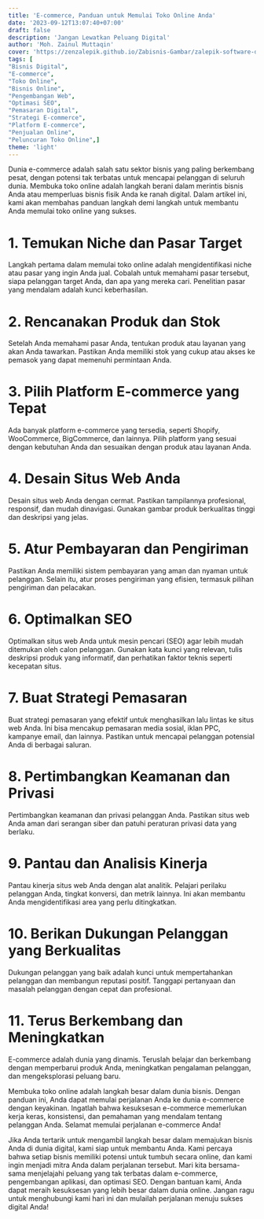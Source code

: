 ```yaml
---
title: 'E-commerce, Panduan untuk Memulai Toko Online Anda'
date: '2023-09-12T13:07:40+07:00'
draft: false
description: 'Jangan Lewatkan Peluang Digital'
author: 'Moh. Zainul Muttaqin'
cover: 'https://zenzalepik.github.io/Zabisnis-Gambar/zalepik-software-developer-e-commerce-panduan-untuk-memulai-toko-online-anda.png'
tags: [
"Bisnis Digital",
"E-commerce",
"Toko Online",
"Bisnis Online",
"Pengembangan Web",
"Optimasi SEO",
"Pemasaran Digital",
"Strategi E-commerce",
"Platform E-commerce",
"Penjualan Online",
"Peluncuran Toko Online",] 
theme: 'light'
---
```

Dunia e-commerce adalah salah satu sektor bisnis yang paling berkembang pesat, dengan potensi tak terbatas untuk mencapai pelanggan di seluruh dunia. Membuka toko online adalah langkah berani dalam merintis bisnis Anda atau memperluas bisnis fisik Anda ke ranah digital. Dalam artikel ini, kami akan membahas panduan langkah demi langkah untuk membantu Anda memulai toko online yang sukses.

# **1. Temukan Niche dan Pasar Target**

Langkah pertama dalam memulai toko online adalah mengidentifikasi niche atau pasar yang ingin Anda jual. Cobalah untuk memahami pasar tersebut, siapa pelanggan target Anda, dan apa yang mereka cari. Penelitian pasar yang mendalam adalah kunci keberhasilan.

# **2. Rencanakan Produk dan Stok**

Setelah Anda memahami pasar Anda, tentukan produk atau layanan yang akan Anda tawarkan. Pastikan Anda memiliki stok yang cukup atau akses ke pemasok yang dapat memenuhi permintaan Anda.

# **3. Pilih Platform E-commerce yang Tepat**

Ada banyak platform e-commerce yang tersedia, seperti Shopify, WooCommerce, BigCommerce, dan lainnya. Pilih platform yang sesuai dengan kebutuhan Anda dan sesuaikan dengan produk atau layanan Anda.

# **4. Desain Situs Web Anda**

Desain situs web Anda dengan cermat. Pastikan tampilannya profesional, responsif, dan mudah dinavigasi. Gunakan gambar produk berkualitas tinggi dan deskripsi yang jelas.

# **5. Atur Pembayaran dan Pengiriman**

Pastikan Anda memiliki sistem pembayaran yang aman dan nyaman untuk pelanggan. Selain itu, atur proses pengiriman yang efisien, termasuk pilihan pengiriman dan pelacakan.

# **6. Optimalkan SEO**

Optimalkan situs web Anda untuk mesin pencari (SEO) agar lebih mudah ditemukan oleh calon pelanggan. Gunakan kata kunci yang relevan, tulis deskripsi produk yang informatif, dan perhatikan faktor teknis seperti kecepatan situs.

# **7. Buat Strategi Pemasaran**

Buat strategi pemasaran yang efektif untuk menghasilkan lalu lintas ke situs web Anda. Ini bisa mencakup pemasaran media sosial, iklan PPC, kampanye email, dan lainnya. Pastikan untuk mencapai pelanggan potensial Anda di berbagai saluran.

# **8. Pertimbangkan Keamanan dan Privasi**

Pertimbangkan keamanan dan privasi pelanggan Anda. Pastikan situs web Anda aman dari serangan siber dan patuhi peraturan privasi data yang berlaku.

# **9. Pantau dan Analisis Kinerja**

Pantau kinerja situs web Anda dengan alat analitik. Pelajari perilaku pelanggan Anda, tingkat konversi, dan metrik lainnya. Ini akan membantu Anda mengidentifikasi area yang perlu ditingkatkan.

# **10. Berikan Dukungan Pelanggan yang Berkualitas**

Dukungan pelanggan yang baik adalah kunci untuk mempertahankan pelanggan dan membangun reputasi positif. Tanggapi pertanyaan dan masalah pelanggan dengan cepat dan profesional.

# **11. Terus Berkembang dan Meningkatkan**

E-commerce adalah dunia yang dinamis. Teruslah belajar dan berkembang dengan memperbarui produk Anda, meningkatkan pengalaman pelanggan, dan mengeksplorasi peluang baru.

Membuka toko online adalah langkah besar dalam dunia bisnis. Dengan panduan ini, Anda dapat memulai perjalanan Anda ke dunia e-commerce dengan keyakinan. Ingatlah bahwa kesuksesan e-commerce memerlukan kerja keras, konsistensi, dan pemahaman yang mendalam tentang pelanggan Anda. Selamat memulai perjalanan e-commerce Anda!

Jika Anda tertarik untuk mengambil langkah besar dalam memajukan bisnis Anda di dunia digital, kami siap untuk membantu Anda. Kami percaya bahwa setiap bisnis memiliki potensi untuk tumbuh secara online, dan kami ingin menjadi mitra Anda dalam perjalanan tersebut. Mari kita bersama-sama menjelajahi peluang yang tak terbatas dalam e-commerce, pengembangan aplikasi, dan optimasi SEO. Dengan bantuan kami, Anda dapat meraih kesuksesan yang lebih besar dalam dunia online. Jangan ragu untuk menghubungi kami hari ini dan mulailah perjalanan menuju sukses digital Anda!
